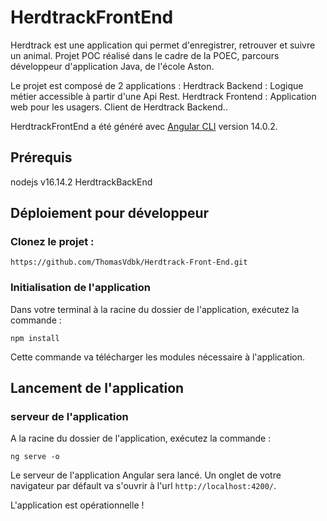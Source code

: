 # HerdtrackFrontEnd

Herdtrack est une application qui permet d'enregistrer, retrouver et suivre un animal.
Projet POC réalisé dans le cadre de la POEC, parcours développeur d'application Java, de l'école Aston.

Le projet est composé de 2 applications :
Herdtrack Backend : Logique métier accessible à partir d'une Api Rest.
Herdtrack Frontend : Application web pour les usagers. Client de Herdtrack Backend..

HerdtrackFrontEnd a été généré avec [Angular CLI](https://github.com/angular/angular-cli) version 14.0.2.

## Prérequis
nodejs v16.14.2
HerdtrackBackEnd

## Déploiement pour développeur

### Clonez le projet :

```
https://github.com/ThomasVdbk/Herdtrack-Front-End.git
```

### Initialisation de l'application

Dans votre terminal à la racine du dossier de l'application, exécutez la commande :
```
npm install
```
Cette commande va télécharger les modules nécessaire à l'application.

## Lancement de l'application

### serveur de l'application

A la racine du dossier de l'application, exécutez la commande :
```
ng serve -o
```
Le serveur de l'application Angular sera lancé.
Un onglet de votre navigateur par défault va s'ouvrir à l'url `http://localhost:4200/`.

L'application est opérationnelle !
